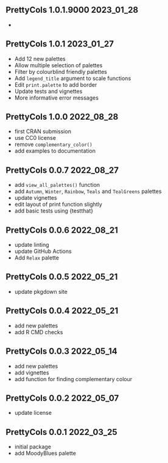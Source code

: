 ## PrettyCols 1.0.1.9000 2023_01_28

*

## PrettyCols 1.0.1 2023_01_27

* Add 12 new palettes
* Allow multiple selection of palettes
* Filter by colourblind friendly palettes
* Add `legend_title` argument to scale functions
* Edit `print.palette` to add border
* Update tests and vignettes
* More informative error messages

## PrettyCols 1.0.0 2022_08_28

* first CRAN submission
* use CC0 license
* remove `complementary_color()`
* add examples to documentation

## PrettyCols 0.0.7 2022_08_27

* add `view_all_palettes()` function
* add `Autumn`, `Winter`, `Rainbow`, `Teals` and `TealGreens` palettes
* update vignettes
* edit layout of print function slightly
* add basic tests using {testthat}

## PrettyCols 0.0.6 2022_08_21

* update linting
* update GitHub Actions
* Add `Relax` palette

## PrettyCols 0.0.5 2022_05_21

* update pkgdown site

## PrettyCols 0.0.4 2022_05_21

* add new palettes
* add R CMD checks

## PrettyCols 0.0.3 2022_05_14

* add new palettes
* add vignettes
* add function for finding complementary colour

## PrettyCols 0.0.2 2022_05_07

* update license

## PrettyCols 0.0.1 2022_03_25

* initial package
* add MoodyBlues palette

